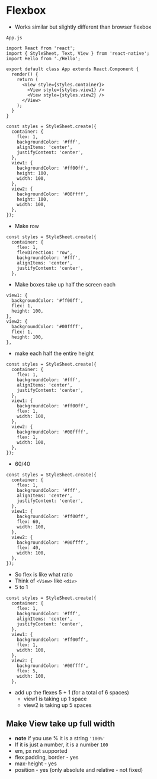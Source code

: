 # Flexbox
* Works similar but slightly different than browser flexbox

`App.js`

```
import React from 'react';
import { StyleSheet, Text, View } from 'react-native';
import Hello from './Hello';

export default class App extends React.Component {
  render() {
    return (
      <View style={styles.container}>
        <View style={styles.view1} />
        <View style={styles.view2} />
      </View>
    );
  }
}

const styles = StyleSheet.create({
  container: {
    flex: 1,
    backgroundColor: '#fff',
    alignItems: 'center',
    justifyContent: 'center',
  },
  view1: {
    backgroundColor: '#ff00ff',
    height: 100,
    width: 100,
  },
  view2: {
    backgroundColor: '#00ffff',
    height: 100,
    width: 100,
  },
});
```

* Make row

```
const styles = StyleSheet.create({
  container: {
    flex: 1,
    flexDirection: 'row',
    backgroundColor: '#fff',
    alignItems: 'center',
    justifyContent: 'center',
  },
```

* Make boxes take up half the screen each

```
view1: {
  backgroundColor: '#ff00ff',
  flex: 1,
  height: 100,
},
view2: {
  backgroundColor: '#00ffff',
  flex: 1,
  height: 100,
},
```

* make each half the entire height

```
const styles = StyleSheet.create({
  container: {
    flex: 1,
    backgroundColor: '#fff',
    alignItems: 'center',
    justifyContent: 'center',
  },
  view1: {
    backgroundColor: '#ff00ff',
    flex: 1,
    width: 100,
  },
  view2: {
    backgroundColor: '#00ffff',
    flex: 1,
    width: 100,
  },
});
```

* 60/40

```
const styles = StyleSheet.create({
  container: {
    flex: 1,
    backgroundColor: '#fff',
    alignItems: 'center',
    justifyContent: 'center',
  },
  view1: {
    backgroundColor: '#ff00ff',
    flex: 60,
    width: 100,
  },
  view2: {
    backgroundColor: '#00ffff',
    flex: 40,
    width: 100,
  },
});
```

* So flex is like what ratio
* Think of `<View>` like `<div>`
* 5 to 1

```
const styles = StyleSheet.create({
  container: {
    flex: 1,
    backgroundColor: '#fff',
    alignItems: 'center',
    justifyContent: 'center',
  },
  view1: {
    backgroundColor: '#ff00ff',
    flex: 1,
    width: 100,
  },
  view2: {
    backgroundColor: '#00ffff',
    flex: 5,
    width: 100,
  },
```

* add up the flexes 5 + 1 (for a total of 6 spaces)
    - view1 is taking up 1 space
    - view2 is taking up 5 spaces

## Make View take up full width
* **note** if you use % it is a string `'100%'`
* If it is just a number, it is a number `100`
* em, px not supported
* flex padding, border - yes
* max-height - yes
* position - yes (only absolute and relative - not fixed)
